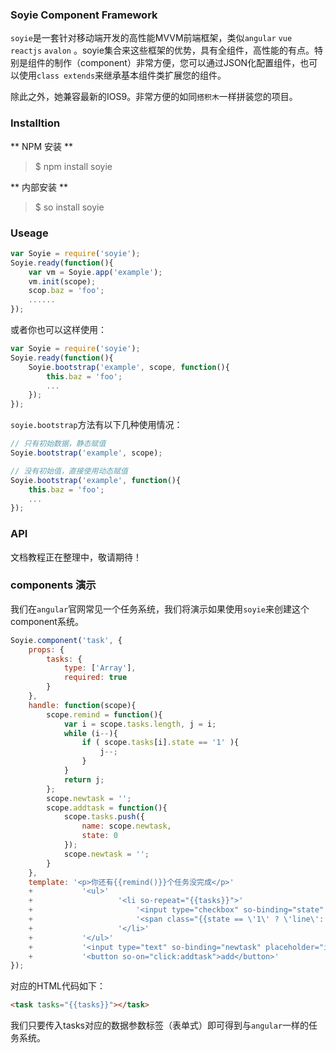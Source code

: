### Soyie Component Framework ###

`soyie`是一套针对移动端开发的高性能MVVM前端框架，类似`angular` `vue` `reactjs` `avalon` 。soyie集合来这些框架的优势，具有全组件，高性能的有点。特别是组件的制作（component）非常方便，您可以通过JSON化配置组件，也可以使用`class extends`来继承基本组件类扩展您的组件。

除此之外，她兼容最新的IOS9。非常方便的如同`搭积木`一样拼装您的项目。

### Installtion ###

** NPM 安装 **
> $ npm install soyie

** 内部安装 **
> $ so install soyie

### Useage ###

``` javascript
var Soyie = require('soyie');
Soyie.ready(function(){
    var vm = Soyie.app('example');
    vm.init(scope);
    scop.baz = 'foo';
    ......
});
```

或者你也可以这样使用：

``` javascript
var Soyie = require('soyie');
Soyie.ready(function(){
    Soyie.bootstrap('example', scope, function(){
        this.baz = 'foo';
        ...
    });
});
```

`soyie.bootstrap`方法有以下几种使用情况：

``` javascript
// 只有初始数据，静态赋值
Soyie.bootstrap('example', scope);
```

``` javascript
// 没有初始值，直接使用动态赋值
Soyie.bootstrap('example', function(){
    this.baz = 'foo';
    ...
});
```

### API ###

文档教程正在整理中，敬请期待！

### components 演示 ###

我们在`angular`官网常见一个任务系统，我们将演示如果使用`soyie`来创建这个component系统。

``` javascript
Soyie.component('task', {
    props: {
        tasks: {
            type: ['Array'],
            required: true
        }
    },
    handle: function(scope){
        scope.remind = function(){
            var i = scope.tasks.length, j = i;
            while (i--){
                if ( scope.tasks[i].state == '1' ){
                    j--;
                }
            }
            return j;
        };
        scope.newtask = '';
        scope.addtask = function(){
            scope.tasks.push({
                name: scope.newtask,
                state: 0
            });
            scope.newtask = '';
        }
    },
    template: '<p>你还有{{remind()}}个任务没完成</p>'
    +           '<ul>'
    +                   '<li so-repeat="{{tasks}}">'
    +                       '<input type="checkbox" so-binding="state" so-unchecked="0" value="1">'
    +                       '<span class="{{state == \'1\' ? \'line\': \'\'}}">{{name}}</span>'
    +                   '</li>'
    +           '</ul>'
    +           '<input type="text" so-binding="newtask" placeholder="input your task..." />'
    +           '<button so-on="click:addtask">add</button>'
});
```

对应的HTML代码如下：

``` html
<task tasks="{{tasks}}"></task>
```

我们只要传入tasks对应的数据参数标签（表单式）即可得到与`angular`一样的任务系统。
